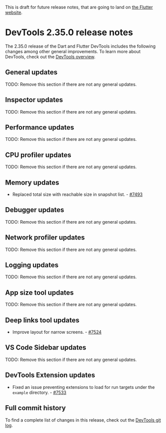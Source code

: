 This is draft for future release notes, that are going to land on
[the Flutter website](https://docs.flutter.dev/tools/devtools/release-notes).

# DevTools 2.35.0 release notes

The 2.35.0 release of the Dart and Flutter DevTools
includes the following changes among other general improvements.
To learn more about DevTools, check out the
[DevTools overview]({{site.url}}/tools/devtools/overview).

## General updates

TODO: Remove this section if there are not any general updates.

## Inspector updates

TODO: Remove this section if there are not any general updates.

## Performance updates

TODO: Remove this section if there are not any general updates.

## CPU profiler updates

TODO: Remove this section if there are not any general updates.

## Memory updates

* Replaced total size with reachable size in snapshot list. -
[#7493](https://github.com/flutter/devtools/pull/7493)

## Debugger updates

TODO: Remove this section if there are not any general updates.

## Network profiler updates

TODO: Remove this section if there are not any general updates.

## Logging updates

TODO: Remove this section if there are not any general updates.

## App size tool updates

TODO: Remove this section if there are not any general updates.

## Deep links tool updates

* Improve layout for narrow screens. - [#7524](https://github.com/flutter/devtools/pull/7524)

## VS Code Sidebar updates

TODO: Remove this section if there are not any general updates.

## DevTools Extension updates

* Fixed an issue preventing extensions to load for run targets under the `example`
directory. - [#7533](https://github.com/flutter/devtools/pull/7533)

## Full commit history

To find a complete list of changes in this release, check out the
[DevTools git log](https://github.com/flutter/devtools/tree/v2.35.0).
